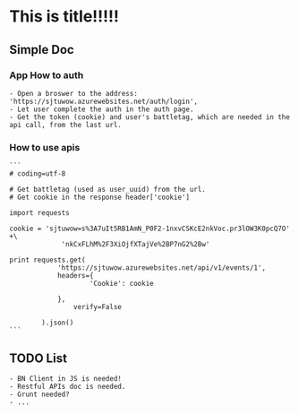# This is title!!!!!

## Simple Doc

### App How to auth

    - Open a broswer to the address: 'https://sjtuwow.azurewebsites.net/auth/login',
    - Let user complete the auth in the auth page.
    - Get the token (cookie) and user's battletag, which are needed in the api call, from the last url.

### How to use apis

    ```
    # coding=utf-8

    # Get battletag (used as user_uuid) from the url.
    # Get cookie in the response header['cookie']

    import requests

    cookie = 'sjtuwow=s%3A7uIt5RB1AmN_P0F2-1nxvCSKcE2nkVoc.pr3lOW3K0pcQ7O' +\
                 'nkCxFLhM%2F3XiOjfXTajVe%2BP7nG2%2Bw'

    print requests.get(
                'https://sjtuwow.azurewebsites.net/api/v1/events/1',
                headers={
                        'Cookie': cookie
                            
                },
                    verify=False

            ).json()
    ```


## TODO List

    - BN Client in JS is needed!
    - Restful APIs doc is needed.
    - Grunt needed?
    - ...


